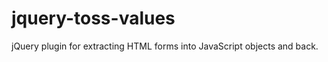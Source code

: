 jquery-toss-values
==================

jQuery plugin for extracting HTML forms into JavaScript objects and back.
